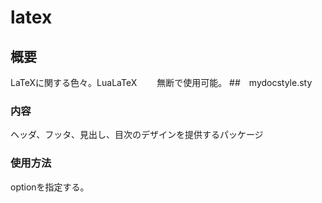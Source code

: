 # latex
## 概要
LaTeXに関する色々。LuaLaTeX　　
無断で使用可能。
##　mydocstyle.sty
### 内容
ヘッダ、フッタ、見出し、目次のデザインを提供するパッケージ
### 使用方法
optionを指定する。
